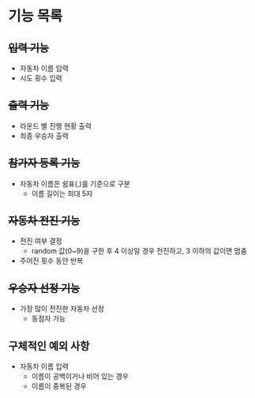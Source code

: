 # 기능 목록
## ~~입력 기능~~
- 자동차 이름 입력
- 시도 횟수 입력

## ~~출력 기능~~
- 라운드 별 진행 현황 출력
- 최종 우승자 출력

## ~~참가자 등록 기능~~
- 자동차 이름은 쉼표(,)를 기준으로 구분
  - 이름 길이는 최대 5자

## ~~자동차 전진 기능~~
- 전진 여부 결정
  - random 값(0~9)을 구한 후 4 이상일 경우 전진하고, 3 이하의 값이면 멈춤
- 주어진 횟수 동안 반복

## ~~우승자 선정 기능~~
- 가장 많이 전진한 자동차 선정
  - 동점자 가능

## 구체적인 예외 사항
- 자동차 이름 입력
  - 이름이 공백이거나 비어 있는 경우
  - 이름이 중복된 경우